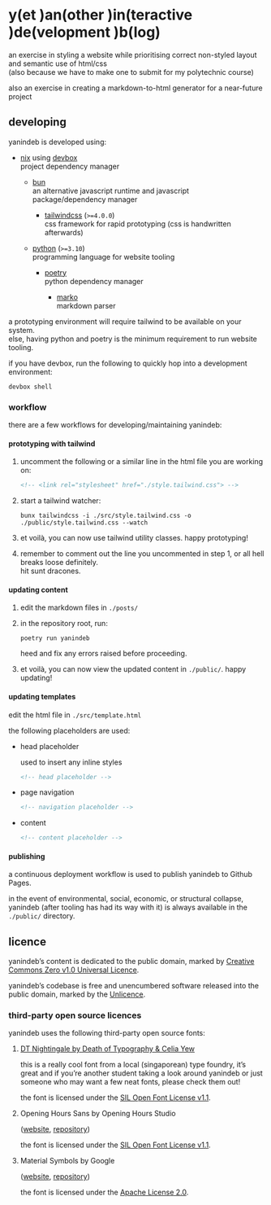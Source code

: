 # y(et )an(other )in(teractive )de(velopment )b(log)

an exercise in styling a website while prioritising correct non-styled layout and
semantic use of html/css  
(also because we have to make one to submit for my polytechnic course)

also an exercise in creating a markdown-to-html generator for a near-future project

## developing

yanindeb is developed using:

- [nix](https://nixos.org/) using [devbox](https://www.jetpack.io/devbox/)  
  project dependency manager

  - [bun](https://bun.sh/)  
    an alternative javascript runtime and javascript package/dependency manager

    - [tailwindcss](https://tailwindcss.com/) (`>=4.0.0`)  
      css framework for rapid prototyping (css is handwritten afterwards)

  - [python](http://python.org/) (`>=3.10`)  
    programming language for website tooling

    - [poetry](https://python-poetry.org/)  
      python dependency manager

      - [marko](https://pypi.org/project/marko/)  
        markdown parser

a prototyping environment will require tailwind to be available on your system.  
else, having python and poetry is the minimum requirement to run website tooling.

if you have devbox, run the following to quickly hop into a development environment:

```shell
devbox shell
```

### workflow

there are a few workflows for developing/maintaining yanindeb:

<!-- todo lol -->

#### prototyping with tailwind

1. uncomment the following or a similar line in the html file you are working on:

   ```html
   <!-- <link rel="stylesheet" href="./style.tailwind.css"> -->
   ```

2. start a tailwind watcher:

   ```shell
   bunx tailwindcss -i ./src/style.tailwind.css -o ./public/style.tailwind.css --watch
   ```

3. et voilà, you can now use tailwind utility classes. happy prototyping!

4. remember to comment out the line you uncommented in step 1, or all hell breaks loose
   definitely.  
   hit sunt dracones.

#### updating content

1. edit the markdown files in `./posts/`

2. in the repository root, run:

   ```shell
   poetry run yanindeb
   ```

   heed and fix any errors raised before proceeding.

3. et voilà, you can now view the updated content in `./public/`. happy updating!

#### updating templates

edit the html file in `./src/template.html`

the following placeholders are used:

- head placeholder

  used to insert any inline styles

  ```html
  <!-- head placeholder -->
  ```

- page navigation

  ```html
  <!-- navigation placeholder -->
  ```

- content

  ```html
  <!-- content placeholder -->
  ```

#### publishing

a continuous deployment workflow is used to publish yanindeb to Github Pages.

in the event of environmental, social, economic, or structural collapse, yanindeb (after
tooling has had its way with it) is always available in the `./public/` directory.

## licence

yanindeb’s content is dedicated to the public domain, marked by
[Creative Commons Zero v1.0 Universal Licence](https://creativecommons.org/publicdomain/zero/1.0/).

yanindeb’s codebase is free and unencumbered software released into the public domain,
marked by the [Unlicence](https://unlicense.org/).

### third-party open source licences

yanindeb uses the following third-party open source fonts:

1. [DT Nightingale by Death of Typography & Celia Yew](https://deathoftypography.com/nightingale/)  

   this is a really cool font from a local (singaporean) type foundry, it’s great and if
   you’re another student taking a look around yanindeb or just someone who may want a few
   neat fonts, please check them out!

   the font is licensed under the [SIL Open Font License v1.1](public/font/nightingale.OFL-1.1).

2. Opening Hours Sans by Opening Hours Studio

   ([website](https://openinghours.studio/), [repository](https://github.com/opening-hours-studio/opening-hours-sans))

   the font is licensed under the [SIL Open Font License v1.1](public/font/openinghours_sans.OFL-1.1.md).

3. Material Symbols by Google

   ([website](https://fonts.google.com/icons), [repository](https://github.com/google/material-design-icons))

   the font is licensed under the [Apache License 2.0](public/font/material-symbols_sharp.Apache-2.0).
